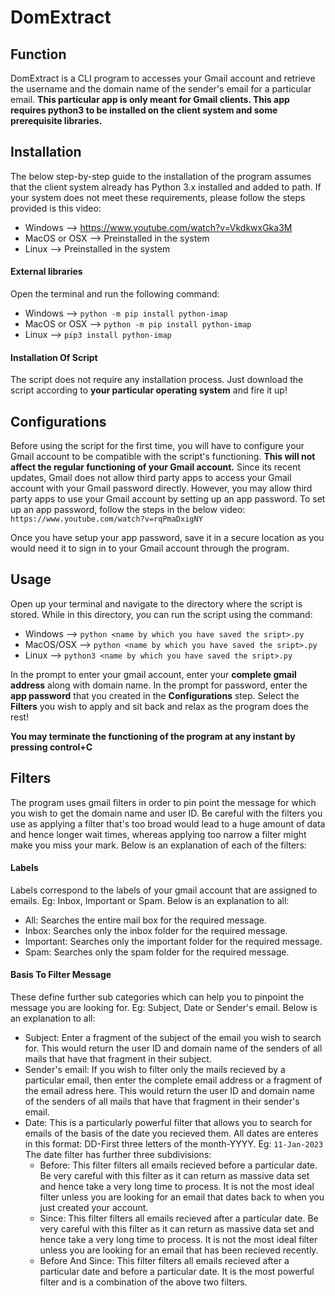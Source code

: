 # DomExtract
## Function
DomExtract is a CLI program to accesses your Gmail account and retrieve the username and the domain name of the sender's email for a particular email. 
**This particular app is only meant for Gmail clients. 
This app requires python3 to be installed on the client system and some prerequisite libraries.**

## Installation
The below step-by-step guide to the installation of the program assumes that the client system already has Python 3.x installed and added to path. If your system does not meet these requirements, please follow the steps provided is this video: 
- Windows --> https://www.youtube.com/watch?v=VkdkwxGka3M
- MacOS or OSX --> Preinstalled in the system
- Linux --> Preinstalled in the system
#### External libraries
Open the terminal and run the following command:
- Windows --> ```python -m pip install python-imap```
- MacOS or OSX --> ```python -m pip install python-imap```
- Linux --> ```pip3 install python-imap```
#### Installation Of Script
The script does not require any installation process. Just download the script according to **your particular operating system** and fire it up!

## Configurations
Before using the script for the first time, you will have to configure your Gmail account to be compatible with the script's functioning. 
**This will not affect the regular functioning of your Gmail account.**
Since its recent updates, Gmail does not allow third party apps to access your Gmail account with your Gmail password directly. However, you may allow third party apps to use your Gmail account by setting up an app password. To set up an app password, follow the steps in the below video:
```https://www.youtube.com/watch?v=rqPmaDxigNY```

Once you have setup your app password, save it in a secure location as you would need it to sign in to your Gmail account through the program. 

## Usage
Open up your terminal and navigate to the directory where the script is stored. While in this directory, you can run the script using the command:
- Windows --> ```python <name by which you have saved the sript>.py```
- MacOS/OSX --> ```python <name by which you have saved the sript>.py```
- Linux --> ```python3 <name by which you have saved the sript>.py```

In the prompt to enter your gmail account, enter your **complete gmail address** along with domain name.
In the prompt for password, enter the **app password** that you created in the **Configurations** step.
Select the **Filters** you wish to apply and sit back and relax as the program does the rest!

**You may terminate the functioning of the program at any instant by pressing control+C**

## Filters
The program uses gmail filters in order to pin point the message for which you wish to get the domain name and user ID. Be careful with the filters you use as applying a filter that's too broad would lead to a huge amount of data and hence longer wait times, whereas applying too narrow a filter might make you miss your mark.
Below is an explanation of each of the filters:

#### Labels
Labels correspond to the labels of your gmail account that are assigned to emails. Eg: Inbox, Important or Spam.
Below is an explanation to all:
- All: Searches the entire mail box for the required message.
- Inbox: Searches only the inbox folder for the required message.
- Important: Searches only the important folder for the required message.
- Spam: Searches only the spam folder for the required message.

#### Basis To Filter Message
These define further sub categories which can help you to pinpoint the message you are looking for. Eg: Subject, Date or Sender's email.
Below is an explanation to all:
- Subject: Enter a fragment of the subject of the email you wish to search for. This would return the user ID and domain name of the senders of all mails that have that fragment in their subject.
- Sender's email: If you wish to filter only the mails recieved by a particular email, then enter the complete email address or a fragment of the email adress here. This would return the user ID and domain name of the senders of all mails that have that fragment in their sender's email.
- Date: This is a particularly powerful filter that allows you to search for emails of the basis of the date you recieved them. All dates are enteres in this format: DD-First three letters of the month-YYYY. Eg: ```11-Jan-2023```
The date filter has further three subdivisions:
    * Before: This filter filters all emails recieved before a particular date. Be very careful with this filter as it can return as massive data set and hence take a very long time to process. It is not the most ideal filter unless you are looking for an email that dates back to when you just created your account.
    * Since: This filter filters all emails recieved after a particular date. Be very careful with this filter as it can return as massive data set and hence take a very long time to process. It is not the most ideal filter unless you are looking for an email that has been recieved recently.
    * Before And Since: This filter filters all emails recieved after a particular date and before a particular date. It is the most powerful filter and is a combination of the above two filters.


